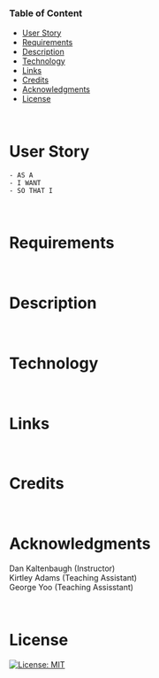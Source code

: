<img src="">

<h1 align="center">

[]()

</h1>

### Table of Content

- [User Story](#user-story)
- [Requirements](#Requirements)
- [Description](#Description)
- [Technology](#Technology)
- [Links](#Links)
- [Credits](#credits)
- [Acknowledgments](#Acknowledgments)
- [License](#license)

<p>&nbsp;</p>

# User Story

    - AS A 
    - I WANT 
    - SO THAT I 

<p>&nbsp;</p>

# Requirements



<p>&nbsp;</p>

# Description

<p>&nbsp;</p>

# Technology

<p>&nbsp;</p>

# Links

<p>&nbsp;</p>

# Credits

<p>&nbsp;</p>

# Acknowledgments

Dan Kaltenbaugh (Instructor)<br>
Kirtley Adams (Teaching Assistant) <br>
George Yoo (Teaching Assisstant)

<p>&nbsp;</p>

# License

[![License: MIT](https://img.shields.io/badge/License-MIT-yellow.svg)](https://opensource.org/licenses/MIT)
 

